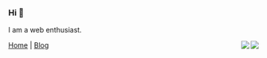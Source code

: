 ### Hi 👋


I am a web enthusiast.

<img align="right" src="https://github-readme-stats.vercel.app/api/top-langs/?username=itLeeyw&hide=html,shell">
<img align="right" src="https://github-readme-stats.vercel.app/api?username=itLeeyw&show_icons=true&icon_color=0366d6&text_color=24292e&bg_color=ffffff&hide_title=true" />

[Home](void(0)) | [Blog](https://blog.csdn.net/weixin_42244691)
